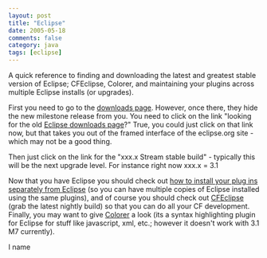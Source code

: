 ```yaml
---
layout: post
title: "Eclipse"
date: 2005-05-18
comments: false
category: java
tags: [eclipse]
---
```

A quick reference to finding and downloading the latest and greatest stable
version of Eclipse; CFEclipse, Colorer, and maintaining your plugins across
multiple Eclipse installs (or upgrades).  

First you need to go to the [downloads
page](http://eclipse.org/downloads/index.php). However, once there, they hide
the new milestone release from you. You need to click on the link "looking for
the old [Eclipse downloads
page](http://download.eclipse.org/downloads/index.php)?" True, you could just
click on that link now, but that takes you out of the framed interface of the
eclipse.org site - which may not be a good thing.  

Then just click on the link for the "xxx.x Stream stable build" - typically
this will be the next upgrade level. For instance right now xxx.x = 3.1  

Now that you have Eclipse you should check out [how to install your plug ins
separately from Eclipse](http://www.javalobby.org/java/forums/t18678.html) (so
you can have multiple copies of Eclipse installed using the same plugins), and
of course you should check out
[CFEclipse](http://www.spike.org.uk/blog/index.cfm) (grab the latest nightly
build) so that you can do all your CF development. Finally, you may want to
give [Colorer](http://sourceforge.net/project/showfiles.php?group_id=34855) a
look (its a syntax highlighting plugin for Eclipse for stuff like javascript,
xml, etc.; however it doesn't work with 3.1 M7 currently).  

I name
